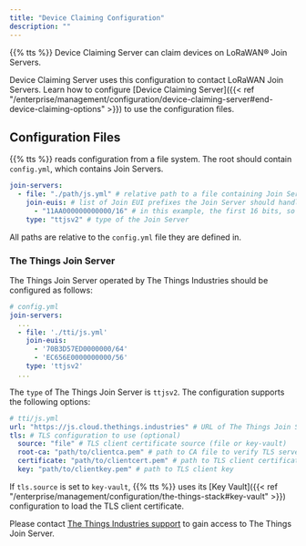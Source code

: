 ```yaml
---
title: "Device Claiming Configuration"
description: ""
---
```


{{% tts %}} Device Claiming Server can claim devices on LoRaWAN® Join Servers.

<!--more-->

Device Claiming Server uses this configuration to contact LoRaWAN Join Servers. Learn how to configure [Device Claiming Server]({{< ref "/enterprise/management/configuration/device-claiming-server#end-device-claiming-options" >}}) to use the configuration files.

## Configuration Files

{{% tts %}} reads configuration from a file system. The root should contain `config.yml`, which contains Join Servers.

```yml
join-servers:
  - file: "./path/js.yml" # relative path to a file containing Join Server configuration
    join-euis: # list of Join EUI prefixes the Join Server should handle
      - "11AA000000000000/16" # in this example, the first 16 bits, so all JoinEUIs starting with 11AA
    type: "ttjsv2" # type of the Join Server
```

All paths are relative to the `config.yml` file they are defined in.

### The Things Join Server

The Things Join Server operated by The Things Industries should be configured as follows:

```yml
# config.yml
join-servers:
  ...
  - file: './tti/js.yml'
    join-euis:
      - '70B3D57ED0000000/64'
      - 'EC656E0000000000/56'
    type: 'ttjsv2'
  ...
```

The `type` of The Things Join Server is `ttjsv2`. The configuration supports the following options:

```yml
# tti/js.yml
url: "https://js.cloud.thethings.industries" # URL of The Things Join Server
tls: # TLS configuration to use (optional)
  source: "file" # TLS client certificate source (file or key-vault)
  root-ca: "path/to/clientca.pem" # path to CA file to verify TLS server certificate (optional)
  certificate: "path/to/clientcert.pem" # path to TLS client certificate
  key: "path/to/clientkey.pem" # path to TLS client key
```

If `tls.source` is set to `key-vault`, {{% tts %}} uses its [Key Vault]({{< ref "/enterprise/management/configuration/the-things-stack#key-vault" >}}) configuration to load the TLS client certificate.

Please contact [The Things Industries support](mailto:support@thethingsindustries.com) to gain access to The Things Join Server.
